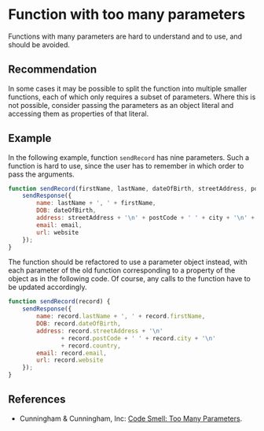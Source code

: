 # Function with too many parameters
Functions with many parameters are hard to understand and to use, and should be avoided.


## Recommendation
In some cases it may be possible to split the function into multiple smaller functions, each of which only requires a subset of parameters. Where this is not possible, consider passing the parameters as an object literal and accessing them as properties of that literal.


## Example
In the following example, function `sendRecord` has nine parameters. Such a function is hard to use, since the user has to remember in which order to pass the arguments.


```javascript
function sendRecord(firstName, lastName, dateOfBirth, streetAddress, postCode, city, country, email, website) {
	sendResponse({
		name: lastName + ', ' + firstName,
		DOB: dateOfBirth,
		address: streetAddress + '\n' + postCode + ' ' + city + '\n' + country,
		email: email,
		url: website
	});
}
```
The function should be refactored to use a parameter object instead, with each parameter of the old function corresponding to a property of the object as in the following code. Of course, any calls to the function have to be updated accordingly.


```javascript
function sendRecord(record) {
	sendResponse({
		name: record.lastName + ', ' + record.firstName,
		DOB: record.dateOfBirth,
		address: record.streetAddress + '\n'
		       + record.postCode + ' ' + record.city + '\n'
		       + record.country,
		email: record.email,
		url: record.website
	});
}
```

## References
* Cunningham & Cunningham, Inc: [Code Smell: Too Many Parameters](http://c2.com/cgi/wiki?TooManyParameters).
